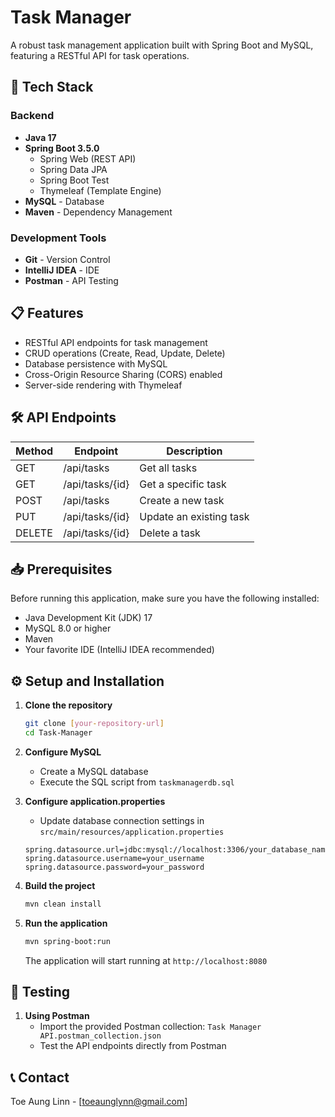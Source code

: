 # Task Manager

A robust task management application built with Spring Boot and MySQL, featuring a RESTful API for task operations.

## 🚀 Tech Stack

### Backend
- **Java 17**
- **Spring Boot 3.5.0**
    - Spring Web (REST API)
    - Spring Data JPA
    - Spring Boot Test
    - Thymeleaf (Template Engine)
- **MySQL** - Database
- **Maven** - Dependency Management

### Development Tools
- **Git** - Version Control
- **IntelliJ IDEA** - IDE
- **Postman** - API Testing

## 📋 Features

- RESTful API endpoints for task management
- CRUD operations (Create, Read, Update, Delete)
- Database persistence with MySQL
- Cross-Origin Resource Sharing (CORS) enabled
- Server-side rendering with Thymeleaf

## 🛠️ API Endpoints

| Method | Endpoint | Description |
|--------|----------|-------------|
| GET    | /api/tasks | Get all tasks |
| GET    | /api/tasks/{id} | Get a specific task |
| POST   | /api/tasks | Create a new task |
| PUT    | /api/tasks/{id} | Update an existing task |
| DELETE | /api/tasks/{id} | Delete a task |

## 📥 Prerequisites

Before running this application, make sure you have the following installed:
- Java Development Kit (JDK) 17
- MySQL 8.0 or higher
- Maven
- Your favorite IDE (IntelliJ IDEA recommended)

## ⚙️ Setup and Installation

1. **Clone the repository**
   ```bash
   git clone [your-repository-url]
   cd Task-Manager
   ```

2. **Configure MySQL**
    - Create a MySQL database
    - Execute the SQL script from `taskmanagerdb.sql`

3. **Configure application.properties**
    - Update database connection settings in `src/main/resources/application.properties`
   ```properties
   spring.datasource.url=jdbc:mysql://localhost:3306/your_database_name
   spring.datasource.username=your_username
   spring.datasource.password=your_password
   ```

4. **Build the project**
   ```bash
   mvn clean install
   ```

5. **Run the application**
   ```bash
   mvn spring-boot:run
   ```

   The application will start running at `http://localhost:8080`

## 🧪 Testing

1. **Using Postman**
    - Import the provided Postman collection: `Task Manager API.postman_collection.json`
    - Test the API endpoints directly from Postman



## 📞 Contact

Toe Aung Linn - [toeaunglynn@gmail.com]
